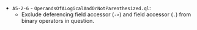- `A5-2-6` - `OperandsOfALogicalAndOrNotParenthesized.ql`:
  - Exclude deferencing field accessor (`->`) and field accessor (`.`) from binary operators in question.
